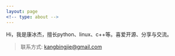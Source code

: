 ```yaml
---
layout: page
<!-- type: about -->
---
```


Hi，我是康冰杰，擅长python、linux、c++等。喜爱开源、分享与交流。

>联系方式:   <kangbingjie@gmail.com>
